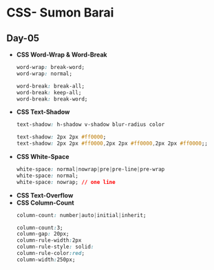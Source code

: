 # CSS- Sumon Barai

## Day-05

- **CSS Word-Wrap & Word-Break**
  ```css
  word-wrap: break-word;
  word-wrap: normal;

  word-break: break-all;
  word-break: keep-all;
  word-break: break-word;
  ```
- **CSS Text-Shadow**
  ```css
  text-shadow: h-shadow v-shadow blur-radius color

  text-shadow: 2px 2px #ff0000;
  text-shadow: 2px 2px #ff0000,2px 2px #ff0000,2px 2px #ff0000;;
  ```
- **CSS White-Space**
  ```css
  white-space: normal|nowrap|pre|pre-line|pre-wrap
  white-space: normal;
  white-space: nowrap; // one line

  ```
- **CSS Text-Overflow**
- **CSS Column-Count**
  ```css
  column-count: number|auto|initial|inherit;

  column-count:3;
  column-gap: 20px;
  column-rule-width:2px
  column-rule-style: solid:
  column-rule-color:red;
  column-width:250px;

  ```
